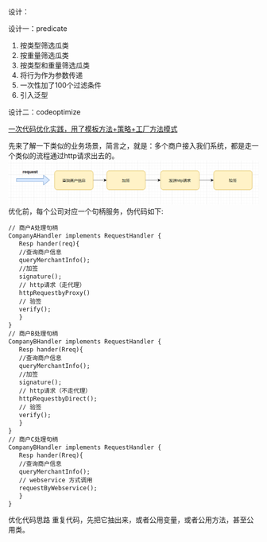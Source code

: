 设计：

设计一：predicate
1. 按类型筛选瓜类
2. 按重量筛选瓜类
3. 按类型和重量筛选瓜类
4. 将行为作为参数传递
5. 一次性加了100个过滤条件
6. 引入泛型

设计二：codeoptimize

[一次代码优化实践，用了模板方法+策略+工厂方法模式](https://mp.weixin.qq.com/s/3KPUyKCYyBvPudote-I58w)

先来了解一下类似的业务场景，简言之，就是：多个商户接入我们系统，都是走一个类似的流程通过http请求出去的。
![img.png](img/code_optimize_request.png)
优化前，每个公司对应一个句柄服务，伪代码如下:
```
// 商户A处理句柄
CompanyAHandler implements RequestHandler {
   Resp hander(req){
   //查询商户信息
   queryMerchantInfo();
   //加签
   signature();
   // http请求（走代理）
   httpRequestbyProxy()
   // 验签
   verify();
   }
}
// 商户B处理句柄
CompanyBHandler implements RequestHandler {
   Resp hander(Rreq){
   //查询商户信息
   queryMerchantInfo();
   //加签
   signature();
   // http请求（不走代理）
   httpRequestbyDirect();
   // 验签
   verify(); 
   }
}
// 商户C处理句柄
CompanyBHandler implements RequestHandler {
   Resp hander(Rreq){
   //查询商户信息
   queryMerchantInfo();
   // webservice 方式调用
   requestByWebservice();
   }
}
```
优化代码思路
 重复代码，先把它抽出来，或者公用变量，或者公用方法，甚至公用类。

